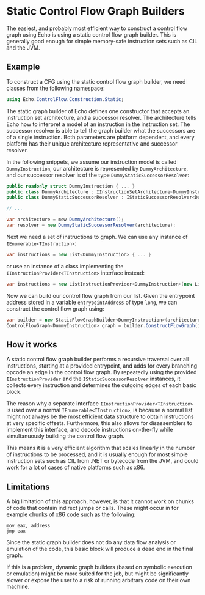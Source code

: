 Static Control Flow Graph Builders
==================================

The easiest, and probably most efficient way to construct a control flow graph using Echo is using a static control flow graph builder. This is generally good enough for simple memory-safe instruction sets such as CIL and the JVM.

Example
-------
To construct a CFG using the static control flow graph builder, we need classes from the following namespace:
```csharp
using Echo.ControlFlow.Construction.Static;
```

The static graph builder of Echo defines one constructor that accepts an instruction set architecture, and a successor resolver. The architecture tells Echo how to interpret a model of an instruction in the instruction set. The successor resolver is able to tell the graph builder what the successors are of a single instruction. Both parameters are platform dependent, and every platform has their unique architecture representative and successor resolver.

In the following snippets, we assume our instruction model is called `DummyInstruction`, our architecture is represented by `DummyArchitecture`, and our successor resolver is of the type `DummyStaticSuccessorResolver`:

```csharp
public readonly struct DummyInstruction { ... } 
public class DummyArchitecture : IInstructionSetArchitecture<DummyInstruction> { ... }
public class DummyStaticSuccessorResolver : IStaticSuccessorResolver<DummyInstruction> { ... }

// ...

var architecture = mew DummyArchitecture();
var resolver = new DummyStaticSuccessorResolver(architecture);
```

Next we need a set of instructions to graph. We can use any instance of `IEnumerable<TInstruction>`:
```csharp
var instructions = new List<DummyInstruction> { ... }
```

or use an instance of a class implementing the `IInstructionProvider<TInstruction>` interface instead:

```csharp
var instructions = new ListInstructionProvider<DummyInstruction>(new List<DummyInstruction> { ... });
```

Now we can build our control flow graph from our list. Given the entrypoint address stored in a variable `entrypointAddress` of type `long`, we can construct the control flow graph using:
```csharp
var builder = new StaticFlowGraphBuilder<DummyInstruction>(architecture, resolver);
ControlFlowGraph<DummyInstruction> graph = builder.ConstructFlowGraph(instructions, entrypointAddress);

```

How it works
------------

A static control flow graph builder performs a recursive traversal over all instructions, starting at a provided entrypoint, and adds for every branching opcode an edge in the control flow graph. By repeatedly using the provided `IInstructionProvider` and the `IStaticSuccessorResolver` instances, it collects every instruction and determines the outgoing edges of each basic block.

The reason why a separate interface `IInstructionProvider<TInstruction>` is used over a normal `IEnumerable<TInstruction>`, is because a normal list might not always be the most efficient data structure to obtain instructions at very specific offsets. Furthermore, this also allows for disassemblers to implement this interface, and decode instructions on-the-fly while simultanuously building the control flow graph.

This means it is a very efficient algorithm that scales linearly in the number of instructions to be processed, and it is usually enough for most simple instruction sets such as CIL from .NET or bytecode from the JVM, and could work for a lot of cases of native platforms such as x86.

Limitations
-----------
A big limitation of this approach, however, is that it cannot work on chunks of code that contain indirect jumps or calls. These might occur in for example chunks of x86 code such as the following:

```x86
mov eax, address
jmp eax
```

Since the static graph builder does not do any data flow analysis or emulation of the code, this basic block will produce a dead end in the final graph. 

If this is a problem, dynamic graph builders (based on symbolic execution or emulation) might be more suited for the job, but might be significantly slower or expose the user to a risk of running arbitrary code on their own machine.